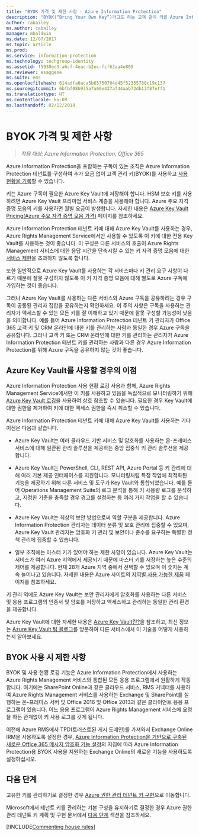 ```yaml
---
title: "BYOK 가격 및 제한 사항 - Azure Information Protection"
description: "BYOK(“Bring Your Own Key”)라고도 하는 고객 관리 키를 Azure Information Protection에서 사용할 때의 제한 사항에 대해 알아봅니다."
author: cabailey
ms.author: cabailey
manager: mbaldwin
ms.date: 12/07/2017
ms.topic: article
ms.prod: 
ms.service: information-protection
ms.technology: techgroup-identity
ms.assetid: f5930ed3-a6cf-4eac-b2ec-fcf63aa4e809
ms.reviewer: esaggese
ms.suite: ems
ms.openlocfilehash: 614adfa0aca5b65750704d45f52355780c19c137
ms.sourcegitcommit: 6bfbf08b935a7a60e437af44aab72db13f87eff1
ms.translationtype: HT
ms.contentlocale: ko-KR
ms.lasthandoff: 02/12/2018
---
```

# <a name="byok-pricing-and-restrictions"></a>BYOK 가격 및 제한 사항

>*적용 대상: Azure Information Protection, Office 365*


Azure Information Protection을 포함하는 구독이 있는 조직은 Azure Information Protection 테넌트를 구성하여 추가 요금 없이 고객 관리 키(BYOK)를 사용하고 [사용 현황을 기록](../deploy-use/log-analyze-usage.md)할 수 있습니다. 

키는 Azure 구독이 필요한 Azure Key Vault에 저장해야 합니다. HSM 보호 키를 사용하려면 Azure Key Vault 프리미엄 서비스 계층을 사용해야 합니다. Azure 주요 자격 증명 모음의 키를 사용하면 월별 요금이 발생합니다. 자세한 내용은 [Azure Key Vault Pricing(Azure 주요 자격 증명 모음 가격)](https://azure.microsoft.com/en-us/pricing/details/key-vault/) 페이지를 참조하세요.

Azure Information Protection 테넌트 키에 대해 Azure Key Vault를 사용하는 경우, Azure Rights Management Service에서만 사용할 수 있도록 이 키에 대한 전용 Key Vault를 사용하는 것이 좋습니다. 이 구성은 다른 서비스의 호출이 Azure Rights Management 서비스에 대한 응답 시간을 단축시킬 수 있는 키 자격 증명 모음에 대한 [서비스 제한](/azure/key-vault/key-vault-service-limits)을 초과하지 않도록 합니다.  

또한 일반적으로 Azure Key Vault를 사용하는 각 서비스마다 키 관리 요구 사항이 다르기 때문에 잘못 구성하지 않도록 이 키 자격 증명 모음에 대해 별도로 Azure 구독에 가입하는 것이 좋습니다. 

그러나 Azure Key Vault를 사용하는 다른 서비스와 Azure 구독을 공유하려는 경우 구독이 공통된 관리자 집합을 공유하는지 확인하세요. 이 주의 사항은 구독을 사용하는 관리자가 액세스할 수 있는 모든 키를 잘 이해하고 있기 때문에 잘못 구성할 가능성이 낮음을 의미합니다. 예를 들어 Azure Information Protection 테넌트 키 관리자가 Office 365 고객 키 및 CRM 온라인에 대한 키를 관리하는 사람과 동일한 경우 Azure 구독을 공유합니다. 그러나 고객 키 또는 CRM 온라인에 대한 키를 관리하는 관리자가 Azure Information Protection 테넌트 키를 관리하는 사람과 다른 경우 Azure Information Protection를 위해 Azure 구독을 공유하지 않는 것이 좋습니다.

## <a name="benefits-of-using-azure-key-vault"></a>Azure Key Vault를 사용할 경우의 이점

Azure Information Protection 사용 현황 로깅 사용과 함께, Azure Rights Management Service에서만 이 키를 사용하고 있음을 독립적으로 모니터링하기 위해 [Azure Key Vault 로깅](https://azure.microsoft.com/documentation/articles/key-vault-logging/)을 사용하여 상호 참조할 수 있습니다. 필요한 경우 Key Vault에 대한 권한을 제거하여 키에 대한 액세스 권한을 즉시 취소할 수 있습니다.

Azure Information Protection 테넌트 키에 대해 Azure Key Vault를 사용하는 기타 이점은 다음과 같습니다.

- Azure Key Vault는 여러 클라우드 기반 서비스 및 암호화를 사용하는 온-프레미스 서비스에 대해 일관된 관리 솔루션을 제공하는 중앙 집중식 키 관리 솔루션을 제공합니다.

- Azure Key Vault는 PowerShell, CLI, REST API, Azure Portal 등 키 관리에 대해 여러 기본 제공 인터페이스를 지원합니다. 모니터링처럼 특정 작업에 최적화된 기능을 제공하기 위해 다른 서비스 및 도구가 Key Vault와 통합되었습니다. 예를 들어 Operations Management Suite의 로그 분석을 통해 키 사용량 로그를 분석하고, 지정한 기준을 충족할 경우 경고를 설정하는 등 여러 가지 작업을 할 수 있습니다.

- Azure Key Vault는 최상의 보안 방법으로써 역할 구분을 제공합니다. Azure Information Protection 관리자는 데이터 분류 및 보호 관리에 집중할 수 있으며, Azure Key Vault 관리자는 암호화 키 관리 및 보안이나 준수를 요구하는 특별한 정책 관리에 집중할 수 있습니다.

- 일부 조직에는 마스터 키가 있어야 하는 제한 사항이 있습니다. Azure Key Vault는 서비스가 여러 Azure 지역에서 제공되기 때문에 마스터 키를 저장하는 높은 수준의 제어를 제공합니다. 현재 28개 Azure 지역 중에서 선택할 수 있으며 이 숫자는 계속 늘어나고 있습니다. 자세한 내용은 Azure 사이트의 [지역별 사용 가능한 제품](https://azure.microsoft.com/regions/services/) 페이지를 참조하세요.

키 관리 외에도 Azure Key Vault는 보안 관리자에게 암호화를 사용하는 다른 서비스 및 응용 프로그램의 인증서 및 암호를 저장하고 액세스하고 관리하는 동일한 관리 환경을 제공합니다. 

Azure Key Vault에 대한 자세한 내용은 [Azure Key Vault란?](/azure/key-vault/key-vault-whatis)을 참조하고, 최신 정보는 [Azure Key Vault 팀 블로그](https://cloudblogs.microsoft.com/kv/)를 방문하여 다른 서비스에서 이 기술을 어떻게 사용하는지 알아보세요.

## <a name="restrictions-when-using-byok"></a>BYOK 사용 시 제한 사항

BYOK 및 사용 현황 로깅 기능은 Azure Information Protection에서 사용하는 Azure Rights Management 서비스와 통합된 모든 응용 프로그램에서 원활하게 작동합니다. 여기에는 SharePoint Online과 같은 클라우드 서비스, RMS 커넥터를 사용하여 Azure Rights Management 서비스를 사용하는 Exchange 및 SharePoint를 실행하는 온-프레미스 서버 및 Office 2016 및 Office 2013과 같은 클라이언트 응용 프로그램이 있습니다. 어느 응용 프로그램이 Azure Rights Management 서비스에 요청을 하든 관계없이 키 사용 로그를 갖게 됩니다.

이전에 Azure RMS에서 TPD(트러스트된 게시 도메인)를 가져와서 Exchange Online IRM을 사용하도록 설정한 경우, [Azure Information Protection을 기반으로 구축된 새로운 Office 365 메시지 암호화 기능 설정](https://support.office.com/article/7ff0c040-b25c-4378-9904-b1b50210d00e)의 지침에 따라 Azure Information Protection용 BYOK 사용을 지원하는 Exchange Online의 새로운 기능을 사용하도록 설정하십시오.

## <a name="next-steps"></a>다음 단계

고유한 키를 관리하기로 결정한 경우 [Azure 권한 관리 테넌트 키 구현](plan-implement-tenant-key.md#implementing-byok-for-your-azure-information-protection-tenant-key)으로 이동합니다.

Microsoft에서 테넌트 키를 관리하는 기본 구성을 유지하기로 결정한 경우 Azure 권한 관리 테넌트 키 계획 및 구현 문서에서 [다음 단계](plan-implement-tenant-key.md#next-steps) 섹션을 참조하세요.

[!INCLUDE[Commenting house rules](../includes/houserules.md)]
